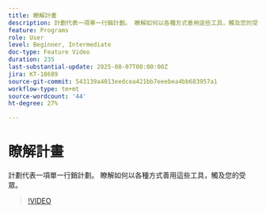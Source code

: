 ```yaml
---
title: 瞭解計畫
description: 計劃代表一項單一行銷計劃。 瞭解如何以各種方式善用這些工具，觸及您的受眾。
feature: Programs
role: User
level: Beginner, Intermediate
doc-type: Feature Video
duration: 235
last-substantial-update: 2025-08-07T00:00:00Z
jira: KT-18689
source-git-commit: 543139a4013eedcea421bb7eeebea4bb683957a1
workflow-type: tm+mt
source-wordcount: '44'
ht-degree: 27%

---
```



# 瞭解計畫

計劃代表一項單一行銷計劃。 瞭解如何以各種方式善用這些工具，觸及您的受眾。

>[!VIDEO](https://video.tv.adobe.com/v/3470498/?learn=on&enablevpops&captions=chi_hant)
